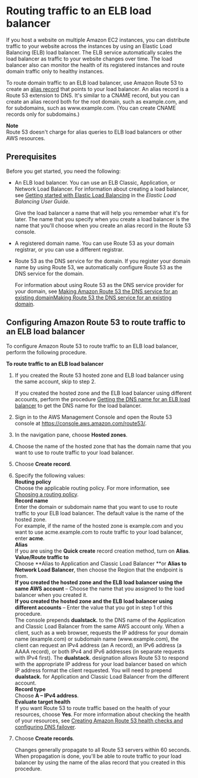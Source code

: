 # Routing traffic to an ELB load balancer<a name="routing-to-elb-load-balancer"></a>

If you host a website on multiple Amazon EC2 instances, you can distribute traffic to your website across the instances by using an Elastic Load Balancing \(ELB\) load balancer\. The ELB service automatically scales the load balancer as traffic to your website changes over time\. The load balancer also can monitor the health of its registered instances and route domain traffic only to healthy instances\. 

To route domain traffic to an ELB load balancer, use Amazon Route 53 to create an [alias record](https://docs.aws.amazon.com/Route53/latest/DeveloperGuide/resource-record-sets-choosing-alias-non-alias.html) that points to your load balancer\. An alias record is a Route 53 extension to DNS\. It's similar to a CNAME record, but you can create an alias record both for the root domain, such as example\.com, and for subdomains, such as www\.example\.com\. \(You can create CNAME records only for subdomains\.\) 

**Note**  
Route 53 doesn't charge for alias queries to ELB load balancers or other AWS resources\.

## Prerequisites<a name="routing-to-elb-load-balancer-prereqs"></a>

Before you get started, you need the following:
+ An ELB load balancer\. You can use an ELB Classic, Application, or Network Load Balancer\. For information about creating a load balancer, see [Getting started with Elastic Load Balancing](https://docs.aws.amazon.com/elasticloadbalancing/latest/userguide/load-balancer-getting-started.html) in the *Elastic Load Balancing User Guide*\.

  Give the load balancer a name that will help you remember what it's for later\. The name that you specify when you create a load balancer is the name that you'll choose when you create an alias record in the Route 53 console\.
+ A registered domain name\. You can use Route 53 as your domain registrar, or you can use a different registrar\.
+ Route 53 as the DNS service for the domain\. If you register your domain name by using Route 53, we automatically configure Route 53 as the DNS service for the domain\. 

  For information about using Route 53 as the DNS service provider for your domain, see [Making Amazon Route 53 the DNS service for an existing domainMaking Route 53 the DNS service for an existing domain](MigratingDNS.md)\.

## Configuring Amazon Route 53 to route traffic to an ELB load balancer<a name="routing-to-elb-load-balancer-configuring"></a>

To configure Amazon Route 53 to route traffic to an ELB load balancer, perform the following procedure\.<a name="routing-to-elb-load-balancer-procedure"></a>

**To route traffic to an ELB load balancer**

1. If you created the Route 53 hosted zone and ELB load balancer using the same account, skip to step 2\.

   If you created the hosted zone and the ELB load balancer using different accounts, perform the procedure [Getting the DNS name for an ELB load balancer](resource-record-sets-creating.md#resource-record-sets-elb-dns-name-procedure) to get the DNS name for the load balancer\. 

1. Sign in to the AWS Management Console and open the Route 53 console at [https://console\.aws\.amazon\.com/route53/](https://console.aws.amazon.com/route53/)\.

1. In the navigation pane, choose **Hosted zones**\.

1. Choose the name of the hosted zone that has the domain name that you want to use to route traffic to your load balancer\.

1. Choose **Create record**\.

1. Specify the following values:  
**Routing policy**  
Choose the applicable routing policy\. For more information, see [Choosing a routing policy](routing-policy.md)\.  
**Record name**  
Enter the domain or subdomain name that you want to use to route traffic to your ELB load balancer\. The default value is the name of the hosted zone\.  
For example, if the name of the hosted zone is example\.com and you want to use acme\.example\.com to route traffic to your load balancer, enter **acme**\.  
**Alias**  
If you are using the **Quick create** record creation method, turn on **Alias**\.  
**Value/Route traffic to**  
Choose **Alias to Application and Classic Load Balancer **or **Alias to Network Load Balancer**, then choose the Region that the endpoint is from\.   
**If you created the hosted zone and the ELB load balancer using the same AWS account** – Choose the name that you assigned to the load balancer when you created it\.  
**If you created the hosted zone and the ELB load balancer using different accounts** – Enter the value that you got in step 1 of this procedure\.  
The console prepends **dualstack\.** to the DNS name of the Application and Classic Load Balancer from the same AWS account only\. When a client, such as a web browser, requests the IP address for your domain name \(example\.com\) or subdomain name \(www\.example\.com\), the client can request an IPv4 address \(an A record\), an IPv6 address \(a AAAA record\), or both IPv4 and IPv6 addresses \(in separate requests with IPv4 first\)\. The **dualstack\.** designation allows Route 53 to respond with the appropriate IP address for your load balancer based on which IP address format the client requested\. You will need to prepend **dualstack\.** for Application and Classic Load Balancer from the different account\.  
**Record type**  
Choose **A – IPv4 address**\.  
**Evaluate target health**  
If you want Route 53 to route traffic based on the health of your resources, choose **Yes**\. For more information about checking the health of your resources, see [Creating Amazon Route 53 health checks and configuring DNS failover](dns-failover.md)\.

1. Choose **Create records**\.

   Changes generally propagate to all Route 53 servers within 60 seconds\. When propagation is done, you'll be able to route traffic to your load balancer by using the name of the alias record that you created in this procedure\. 